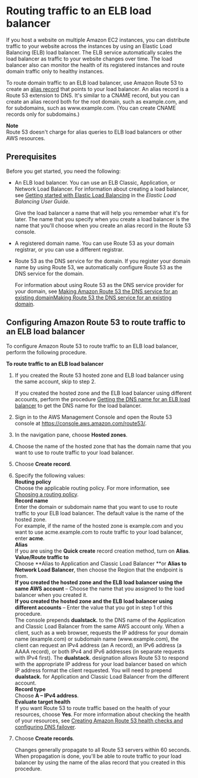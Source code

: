 # Routing traffic to an ELB load balancer<a name="routing-to-elb-load-balancer"></a>

If you host a website on multiple Amazon EC2 instances, you can distribute traffic to your website across the instances by using an Elastic Load Balancing \(ELB\) load balancer\. The ELB service automatically scales the load balancer as traffic to your website changes over time\. The load balancer also can monitor the health of its registered instances and route domain traffic only to healthy instances\. 

To route domain traffic to an ELB load balancer, use Amazon Route 53 to create an [alias record](https://docs.aws.amazon.com/Route53/latest/DeveloperGuide/resource-record-sets-choosing-alias-non-alias.html) that points to your load balancer\. An alias record is a Route 53 extension to DNS\. It's similar to a CNAME record, but you can create an alias record both for the root domain, such as example\.com, and for subdomains, such as www\.example\.com\. \(You can create CNAME records only for subdomains\.\) 

**Note**  
Route 53 doesn't charge for alias queries to ELB load balancers or other AWS resources\.

## Prerequisites<a name="routing-to-elb-load-balancer-prereqs"></a>

Before you get started, you need the following:
+ An ELB load balancer\. You can use an ELB Classic, Application, or Network Load Balancer\. For information about creating a load balancer, see [Getting started with Elastic Load Balancing](https://docs.aws.amazon.com/elasticloadbalancing/latest/userguide/load-balancer-getting-started.html) in the *Elastic Load Balancing User Guide*\.

  Give the load balancer a name that will help you remember what it's for later\. The name that you specify when you create a load balancer is the name that you'll choose when you create an alias record in the Route 53 console\.
+ A registered domain name\. You can use Route 53 as your domain registrar, or you can use a different registrar\.
+ Route 53 as the DNS service for the domain\. If you register your domain name by using Route 53, we automatically configure Route 53 as the DNS service for the domain\. 

  For information about using Route 53 as the DNS service provider for your domain, see [Making Amazon Route 53 the DNS service for an existing domainMaking Route 53 the DNS service for an existing domain](MigratingDNS.md)\.

## Configuring Amazon Route 53 to route traffic to an ELB load balancer<a name="routing-to-elb-load-balancer-configuring"></a>

To configure Amazon Route 53 to route traffic to an ELB load balancer, perform the following procedure\.<a name="routing-to-elb-load-balancer-procedure"></a>

**To route traffic to an ELB load balancer**

1. If you created the Route 53 hosted zone and ELB load balancer using the same account, skip to step 2\.

   If you created the hosted zone and the ELB load balancer using different accounts, perform the procedure [Getting the DNS name for an ELB load balancer](resource-record-sets-creating.md#resource-record-sets-elb-dns-name-procedure) to get the DNS name for the load balancer\. 

1. Sign in to the AWS Management Console and open the Route 53 console at [https://console\.aws\.amazon\.com/route53/](https://console.aws.amazon.com/route53/)\.

1. In the navigation pane, choose **Hosted zones**\.

1. Choose the name of the hosted zone that has the domain name that you want to use to route traffic to your load balancer\.

1. Choose **Create record**\.

1. Specify the following values:  
**Routing policy**  
Choose the applicable routing policy\. For more information, see [Choosing a routing policy](routing-policy.md)\.  
**Record name**  
Enter the domain or subdomain name that you want to use to route traffic to your ELB load balancer\. The default value is the name of the hosted zone\.  
For example, if the name of the hosted zone is example\.com and you want to use acme\.example\.com to route traffic to your load balancer, enter **acme**\.  
**Alias**  
If you are using the **Quick create** record creation method, turn on **Alias**\.  
**Value/Route traffic to**  
Choose **Alias to Application and Classic Load Balancer **or **Alias to Network Load Balancer**, then choose the Region that the endpoint is from\.   
**If you created the hosted zone and the ELB load balancer using the same AWS account** – Choose the name that you assigned to the load balancer when you created it\.  
**If you created the hosted zone and the ELB load balancer using different accounts** – Enter the value that you got in step 1 of this procedure\.  
The console prepends **dualstack\.** to the DNS name of the Application and Classic Load Balancer from the same AWS account only\. When a client, such as a web browser, requests the IP address for your domain name \(example\.com\) or subdomain name \(www\.example\.com\), the client can request an IPv4 address \(an A record\), an IPv6 address \(a AAAA record\), or both IPv4 and IPv6 addresses \(in separate requests with IPv4 first\)\. The **dualstack\.** designation allows Route 53 to respond with the appropriate IP address for your load balancer based on which IP address format the client requested\. You will need to prepend **dualstack\.** for Application and Classic Load Balancer from the different account\.  
**Record type**  
Choose **A – IPv4 address**\.  
**Evaluate target health**  
If you want Route 53 to route traffic based on the health of your resources, choose **Yes**\. For more information about checking the health of your resources, see [Creating Amazon Route 53 health checks and configuring DNS failover](dns-failover.md)\.

1. Choose **Create records**\.

   Changes generally propagate to all Route 53 servers within 60 seconds\. When propagation is done, you'll be able to route traffic to your load balancer by using the name of the alias record that you created in this procedure\. 